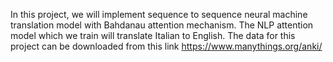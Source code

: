 In this project, we will implement sequence to sequence neural machine translation model with Bahdanau attention mechanism. The NLP attention model which we train will translate Italian to English. The data for this project can be downloaded from this link https://www.manythings.org/anki/
